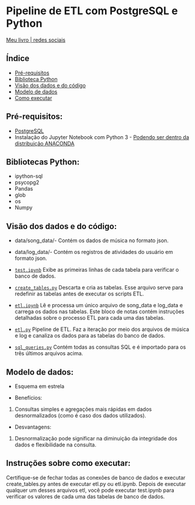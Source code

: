 # Pipeline de ETL com PostgreSQL e Python

[Meu livro | redes sociais](https://linktr.ee/karinacasola)

## Índice

* [Pré-requisitos](#Pré-requisitos)
* [Biblioteca Python ](#Bibliotecas-Python)
* [Visão dos dados e do código](#Visão-dos-dados-e-do-código)
* [Modelo de dados](#Modelo-de-dados)
* [Como executar](#Instruções-sobre-como-executar)

## Pré-requisitos:

*  [PostgreSQL ]( https://www.postgresql.org/download/)
*  Instalação do Jupyter Notebook com Python 3 - [Podendo ser dentro da distribuição ANACONDA](https://www.anaconda.com/products/individual-d)


## Bibliotecas Python:

* ipython-sql
* psycopg2
* Pandas
* glob
* os
* Numpy


## Visão dos dados e do código:

*    data/song_data/- Contém os dados de música no formato json.
*    data/log_data/- Contém os registros de atividades do usuário em formato json. 
*    [`test.ipynb`](test.ipynb) Exibe as primeiras linhas de cada tabela para verificar o banco de dados.
*    [`create_tables.py`](create_tables.py) Descarta e cria as tabelas. Esse arquivo serve para redefinir as tabelas antes de executar os scripts ETL.

*    [`etl.ipynb`](etl.ipynb) Lê e processa um único arquivo de song_data e log_data e carrega os dados nas tabelas. Este bloco de notas contém instruções detalhadas sobre o processo ETL para cada uma das tabelas.

*    [`etl.py`](etl.py) Pipeline de ETL. Faz a iteração por meio dos arquivos de música e log e canaliza os dados para as tabelas do banco de dados.

*    [`sql_queries.py`](sql_queries.py) Contém todas as consultas SQL e é importado para os três últimos arquivos acima.


## Modelo de dados:

* Esquema em estrela

* Benefícios:

1. Consultas simples e agregações mais rápidas em dados desnormalizados (como é caso dos dados utilizados).


* Desvantagens:

1. Desnormalização pode significar na diminuição da integridade dos dados e flexibilidade na consulta.


## Instruções sobre como executar:

Certifique-se de fechar todas as conexões de banco de dados e executar create_tables.py antes de executar etl.py ou etl.ipynb.  Depois de executar qualquer um desses arquivos etl, você pode executar test.ipynb para verificar os valores de cada uma das tabelas de banco de dados.








